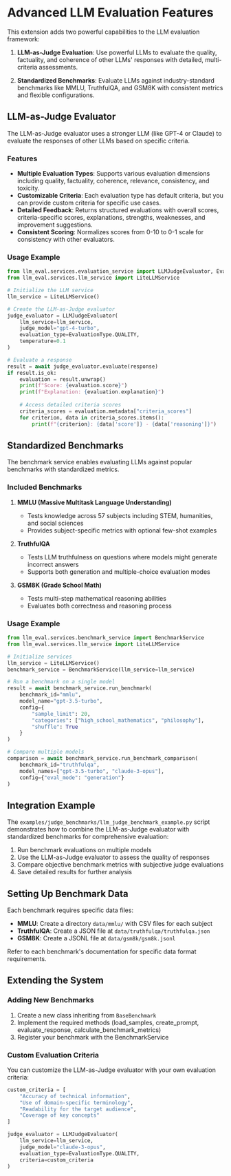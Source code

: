 # Advanced LLM Evaluation Features

This extension adds two powerful capabilities to the LLM evaluation framework:

1. **LLM-as-Judge Evaluation**: Use powerful LLMs to evaluate the quality, factuality, and coherence of other LLMs' responses with detailed, multi-criteria assessments.

2. **Standardized Benchmarks**: Evaluate LLMs against industry-standard benchmarks like MMLU, TruthfulQA, and GSM8K with consistent metrics and flexible configurations.

## LLM-as-Judge Evaluator

The LLM-as-Judge evaluator uses a stronger LLM (like GPT-4 or Claude) to evaluate the responses of other LLMs based on specific criteria.

### Features

- **Multiple Evaluation Types**: Supports various evaluation dimensions including quality, factuality, coherence, relevance, consistency, and toxicity.
- **Customizable Criteria**: Each evaluation type has default criteria, but you can provide custom criteria for specific use cases.
- **Detailed Feedback**: Returns structured evaluations with overall scores, criteria-specific scores, explanations, strengths, weaknesses, and improvement suggestions.
- **Consistent Scoring**: Normalizes scores from 0-10 to 0-1 scale for consistency with other evaluators.

### Usage Example

```python
from llm_eval.services.evaluation_service import LLMJudgeEvaluator, EvaluationType
from llm_eval.services.llm_service import LiteLLMService

# Initialize the LLM service
llm_service = LiteLLMService()

# Create the LLM-as-Judge evaluator
judge_evaluator = LLMJudgeEvaluator(
    llm_service=llm_service,
    judge_model="gpt-4-turbo",
    evaluation_type=EvaluationType.QUALITY,
    temperature=0.1
)

# Evaluate a response
result = await judge_evaluator.evaluate(response)
if result.is_ok:
    evaluation = result.unwrap()
    print(f"Score: {evaluation.score}")
    print(f"Explanation: {evaluation.explanation}")
    
    # Access detailed criteria scores
    criteria_scores = evaluation.metadata["criteria_scores"]
    for criterion, data in criteria_scores.items():
        print(f"{criterion}: {data['score']} - {data['reasoning']}")
```

## Standardized Benchmarks

The benchmark service enables evaluating LLMs against popular benchmarks with standardized metrics.

### Included Benchmarks

1. **MMLU (Massive Multitask Language Understanding)**
   - Tests knowledge across 57 subjects including STEM, humanities, and social sciences
   - Provides subject-specific metrics with optional few-shot examples

2. **TruthfulQA**
   - Tests LLM truthfulness on questions where models might generate incorrect answers
   - Supports both generation and multiple-choice evaluation modes

3. **GSM8K (Grade School Math)**
   - Tests multi-step mathematical reasoning abilities
   - Evaluates both correctness and reasoning process

### Usage Example

```python
from llm_eval.services.benchmark_service import BenchmarkService
from llm_eval.services.llm_service import LiteLLMService

# Initialize services
llm_service = LiteLLMService()
benchmark_service = BenchmarkService(llm_service=llm_service)

# Run a benchmark on a single model
result = await benchmark_service.run_benchmark(
    benchmark_id="mmlu",
    model_name="gpt-3.5-turbo",
    config={
        "sample_limit": 20,
        "categories": ["high_school_mathematics", "philosophy"],
        "shuffle": True
    }
)

# Compare multiple models
comparison = await benchmark_service.run_benchmark_comparison(
    benchmark_id="truthfulqa",
    model_names=["gpt-3.5-turbo", "claude-3-opus"],
    config={"eval_mode": "generation"}
)
```

## Integration Example

The `examples/judge_benchmarks/llm_judge_benchmark_example.py` script demonstrates how to combine the LLM-as-Judge evaluator with standardized benchmarks for comprehensive evaluation:

1. Run benchmark evaluations on multiple models
2. Use the LLM-as-Judge evaluator to assess the quality of responses
3. Compare objective benchmark metrics with subjective judge evaluations
4. Save detailed results for further analysis

## Setting Up Benchmark Data

Each benchmark requires specific data files:

- **MMLU**: Create a directory `data/mmlu/` with CSV files for each subject
- **TruthfulQA**: Create a JSON file at `data/truthfulqa/truthfulqa.json`
- **GSM8K**: Create a JSONL file at `data/gsm8k/gsm8k.jsonl`

Refer to each benchmark's documentation for specific data format requirements.

## Extending the System

### Adding New Benchmarks

1. Create a new class inheriting from `BaseBenchmark`
2. Implement the required methods (load_samples, create_prompt, evaluate_response, calculate_benchmark_metrics)
3. Register your benchmark with the BenchmarkService

### Custom Evaluation Criteria

You can customize the LLM-as-Judge evaluator with your own evaluation criteria:

```python
custom_criteria = [
    "Accuracy of technical information",
    "Use of domain-specific terminology",
    "Readability for the target audience",
    "Coverage of key concepts"
]

judge_evaluator = LLMJudgeEvaluator(
    llm_service=llm_service,
    judge_model="claude-3-opus",
    evaluation_type=EvaluationType.QUALITY,
    criteria=custom_criteria
)
```
